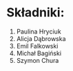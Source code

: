 # Składniki:
1. Paulina Hryciuk
2. Alicja Dąbrowska
3. Emil Falkowski
4. Michał Bagiński
5. Szymon Chura
